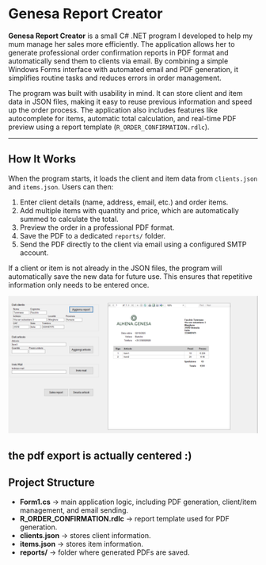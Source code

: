 # Genesa Report Creator

**Genesa Report Creator** is a small C# .NET program I developed to help my mum manage her sales more efficiently. The application allows her to generate professional order confirmation reports in PDF format and automatically send them to clients via email. By combining a simple Windows Forms interface with automated email and PDF generation, it simplifies routine tasks and reduces errors in order management.

The program was built with usability in mind. It can store client and item data in JSON files, making it easy to reuse previous information and speed up the order process. The application also includes features like autocomplete for items, automatic total calculation, and real-time PDF preview using a report template (`R_ORDER_CONFIRMATION.rdlc`).

---

## How It Works

When the program starts, it loads the client and item data from `clients.json` and `items.json`. Users can then:

1. Enter client details (name, address, email, etc.) and order items.
2. Add multiple items with quantity and price, which are automatically summed to calculate the total.
3. Preview the order in a professional PDF format.
4. Save the PDF to a dedicated `reports/` folder.
5. Send the PDF directly to the client via email using a configured SMTP account.

If a client or item is not already in the JSON files, the program will automatically save the new data for future use. This ensures that repetitive information only needs to be entered once.


![Form](image.png)

the pdf export is actually centered :)
---

## Project Structure

- **Form1.cs** → main application logic, including PDF generation, client/item management, and email sending.  
- **R_ORDER_CONFIRMATION.rdlc** → report template used for PDF generation.  
- **clients.json** → stores client information.  
- **items.json** → stores item information.  
- **reports/** → folder where generated PDFs are saved.

